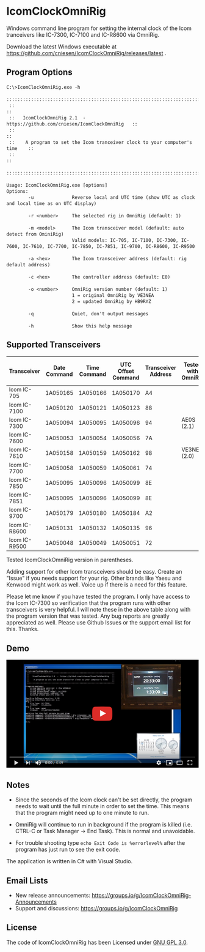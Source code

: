 IcomClockOmniRig
================
Windows command line program for setting the internal clock of the Icom tranceivers like IC-7300, IC-7100 and IC-R8600 via OmniRig.

Download the latest Windows executable at https://github.com/cniesen/IcomClockOmniRig/releases/latest . 


Program Options
---------------
```
C:\>IcomClockOmniRig.exe -h
 ::::::::::::::::::::::::::::::::::::::::::::::::::::::::::::::::::::::::::::::
 ::                                                                          ::
 ::   IcomClockOmniRig 2.1  -  https://github.com/cniesen/IcomClockOmniRig   ::
 ::                                                                          ::
 ::    A program to set the Icom tranceiver clock to your computer's time    ::
 ::                                                                          ::
 ::::::::::::::::::::::::::::::::::::::::::::::::::::::::::::::::::::::::::::::

Usage: IcomClockOmniRig.exe [options]
Options:
        -u              Reverse local and UTC time (show UTC as clock and local time as on UTC display)

        -r <number>     The selected rig in OmniRig (default: 1)

        -m <model>      The Icom transceiver model (default: auto detect from OminiRig)
                        Valid models: IC-705, IC-7100, IC-7300, IC-7600, IC-7610, IC-7700, IC-7850, IC-7851, IC-9700, IC-R8600, IC-R9500

        -a <hex>        The Icom transceiver address (default: rig default address)

        -c <hex>        The controller address (default: E0)

        -o <number>     OmniRig version number (default: 1)
                        1 = original OmniRig by VE3NEA
                        2 = updated OmniRig by HB9RYZ

        -q              Quiet, don't output messages
      
        -h              Show this help message
```


Supported Transceivers
----------------------

| Transceiver   | Date Command | Time Command | UTC Offset Command | Transceiver Address | Tested with OmniRig | Tested with OmniRig 2 |
|---------------|--------------|--------------|--------------------|---------------------|---------------------|-----------------------|
| Icom IC-705   | 1A050165     | 1A050166     | 1A050170           | A4                  |                     |                       |
| Icom IC-7100  | 1A050120     | 1A050121     | 1A050123           | 88                  |                     |                       | 
| Icom IC-7300  | 1A050094     | 1A050095     | 1A050096           | 94                  | AE0S (2.1)          | AE0S (2.0)            |
| Icom IC-7600  | 1A050053     | 1A050054     | 1A050056           | 7A                  |                     |                       |
| Icom IC-7610  | 1A050158     | 1A050159     | 1A050162           | 98                  | VE3NEA (2.0)        |                       |
| Icom IC-7700  | 1A050058     | 1A050059     | 1A050061           | 74                  |                     |                       |
| Icom IC-7850  | 1A050095     | 1A050096     | 1A050099           | 8E                  |                     |                       |
| Icom IC-7851  | 1A050095     | 1A050096     | 1A050099           | 8E                  |                     |                       |
| Icom IC-9700  | 1A050179     | 1A050180     | 1A050184           | A2                  |                     |                       |
| Icom IC-R8600 | 1A050131     | 1A050132     | 1A050135           | 96                  |                     |                       |
| Icom IC-R9500 | 1A050048     | 1A050049     | 1A050051           | 72                  |                     |                       |

Tested IcomClockOmniRig version in parentheses.

Adding support for other Icom transceivers should be easy. Create an "Issue" if you needs support for your rig.  Other brands like Yaesu and Kenwood
might work as well. Voice up if there is a need for this feature.

Please let me know if you have tested the program.  I only have access to the Icom IC-7300 so verification that the program runs with other
transceivers is very helpful. I will note these in the above table along with the program version that was tested.  Any bug reports are 
greatly appreciated as well.  Please use Github Issues or the support email list for this. Thanks.


Demo
----
[![Demo video of IcomClockOmniRig](demo-video.png)](https://youtu.be/mh5S3XeyMyI)


Notes
-----
* Since the seconds of the Icom clock can't be set directly, the program needs to wait until the full minute in order to set the time.  This means that the program might need up to one minute to run.

* OmniRig will continue to run in background if the program is killed (i.e. CTRL-C or Task Manager -> End Task).  This is normal and unavoidable.

* For trouble shooting type `echo Exit Code is %errorlevel%` after the program has just run to see the exit code.

The application is written in C# with Visual Studio.


Email Lists
-----------
* New release announcements: https://groups.io/g/IcomClockOmniRig-Announcements
* Support and discussions: https://groups.io/g/IcomClockOmniRig


License
-------
The code of IcomClockOmniRig has been Licensed under [GNU GPL 3.0](https://github.com/cniesen/IcomClockOmniRig/blob/master/COPYING.md).
